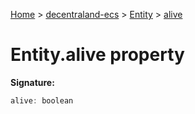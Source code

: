[Home](./index) &gt; [decentraland-ecs](./decentraland-ecs.md) &gt; [Entity](./decentraland-ecs.entity.md) &gt; [alive](./decentraland-ecs.entity.alive.md)

# Entity.alive property


**Signature:**
```javascript
alive: boolean
```
